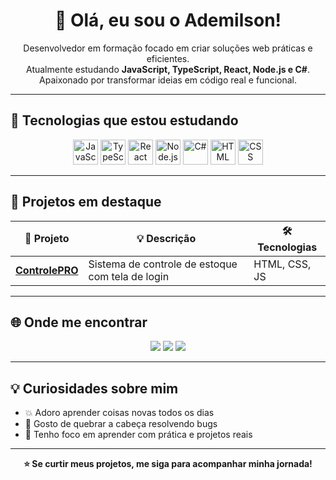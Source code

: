 <h1 align="center">👋 Olá, eu sou o Ademilson!</h1>

<p align="center">
  Desenvolvedor em formação focado em criar soluções web práticas e eficientes.<br>
  Atualmente estudando <strong>JavaScript, TypeScript, React, Node.js e C#</strong>.<br>
  Apaixonado por transformar ideias em código real e funcional.
</p>

---

## 🚀 Tecnologias que estou estudando

<div align="center">
  <img src="https://cdn.jsdelivr.net/gh/devicons/devicon/icons/javascript/javascript-original.svg" width="40" alt="JavaScript"/>
  <img src="https://cdn.jsdelivr.net/gh/devicons/devicon/icons/typescript/typescript-original.svg" width="40" alt="TypeScript"/>
  <img src="https://cdn.jsdelivr.net/gh/devicons/devicon/icons/react/react-original.svg" width="40" alt="React"/>
  <img src="https://cdn.jsdelivr.net/gh/devicons/devicon/icons/nodejs/nodejs-original.svg" width="40" alt="Node.js"/>
  <img src="https://cdn.jsdelivr.net/gh/devicons/devicon/icons/csharp/csharp-original.svg" width="40" alt="C#"/>
  <img src="https://cdn.jsdelivr.net/gh/devicons/devicon/icons/html5/html5-original.svg" width="40" alt="HTML"/>
  <img src="https://cdn.jsdelivr.net/gh/devicons/devicon/icons/css3/css3-original.svg" width="40" alt="CSS"/>
</div>

---

## 📌 Projetos em destaque

| 🚧 Projeto | 💡 Descrição | 🛠️ Tecnologias |
|-----------|--------------|----------------|
| [**ControlePRO**](https://github.com/AdemilsonBraunn/controlepro) | Sistema de controle de estoque com tela de login | HTML, CSS, JS |

---

## 🌐 Onde me encontrar

<p align="center">
  <a href="https://www.linkedin.com/in/ademilsonbraunn/"><img src="https://img.shields.io/badge/LinkedIn-blue?logo=linkedin&style=for-the-badge" /></a>
  <a href="mailto:ademilsondbraunn@gmail.com"><img src="https://img.shields.io/badge/Gmail-red?logo=gmail&style=for-the-badge" /></a>
  <a href="#"><img src="https://img.shields.io/badge/Portfólio-em construção-inactive?style=for-the-badge" /></a>
</p>

---

## 💡 Curiosidades sobre mim

- 💥 Adoro aprender coisas novas todos os dias
- 🔧 Gosto de quebrar a cabeça resolvendo bugs
- 🧠 Tenho foco em aprender com prática e projetos reais

---

<p align="center"><b>⭐️ Se curtir meus projetos, me siga para acompanhar minha jornada!</b></p>
